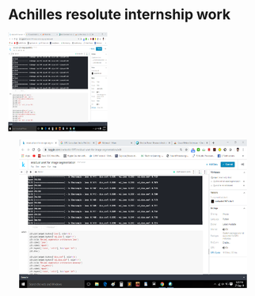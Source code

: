 # Achilles resolute internship work

<img src="https://github.com/snehashis1997/Achilles-resolute-internship-work/blob/master/Results/DICELOSS_RUNET.png" width="200" height="200">

<p align="center">
  <img width="460" height="300" src="https://github.com/snehashis1997/Achilles-resolute-internship-work/blob/master/Results/DICELOSS_RUNET.png">
</p>
